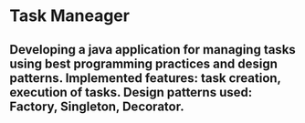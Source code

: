 # Task Maneager
## Developing a java application for managing tasks using best programming practices and design patterns. Implemented features: task creation, execution of tasks. Design patterns used: Factory, Singleton, Decorator.
